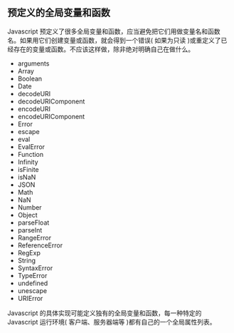 ## 预定义的全局变量和函数

  Javascript 预定义了很多全局变量和函数，应当避免把它们用做变量名和函数名。如果用它们创建变量或函数，就会得到一个错误( 如果为只读 )或重定义了已经存在的变量或函数。不应该这样做，除非绝对明确自己在做什么。

  - arguments
  - Array
  - Boolean
  - Date
  - decodeURI
  - decodeURIComponent
  - encodeURI
  - encodeURIComponent
  - Error
  - escape
  - eval
  - EvalError
  - Function
  - Infinity
  - isFinite
  - isNaN
  - JSON
  - Math
  - NaN
  - Number
  - Object
  - parseFloat
  - parseInt
  - RangeError
  - ReferenceError
  - RegExp
  - String
  - SyntaxError
  - TypeError
  - undefined
  - unescape
  - URIError
  
  Javascript 的具体实现可能定义独有的全局变量和函数，每一种特定的 Javascript 运行环境( 客户端、服务器端等 )都有自己的一个全局属性列表。
